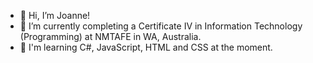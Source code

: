 - 👋 Hi, I’m Joanne!
- 🌱 I’m currently completing a Certificate IV in Information Technology (Programming) at NMTAFE in WA, Australia.
- 🌟 I'm learning C#, JavaScript, HTML and CSS at the moment.


<!---
JoanneHelenMana/JoanneHelenMana is a ✨ special ✨ repository because its `README.md` (this file) appears on your GitHub profile.
You can click the Preview link to take a look at your changes.
--->
